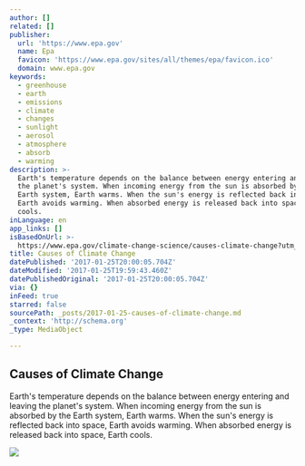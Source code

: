 ```yaml
---
author: []
related: []
publisher:
  url: 'https://www.epa.gov'
  name: Epa
  favicon: 'https://www.epa.gov/sites/all/themes/epa/favicon.ico'
  domain: www.epa.gov
keywords:
  - greenhouse
  - earth
  - emissions
  - climate
  - changes
  - sunlight
  - aerosol
  - atmosphere
  - absorb
  - warming
description: >-
  Earth's temperature depends on the balance between energy entering and leaving
  the planet's system. When incoming energy from the sun is absorbed by the
  Earth system, Earth warms. When the sun's energy is reflected back into space,
  Earth avoids warming. When absorbed energy is released back into space, Earth
  cools.
inLanguage: en
app_links: []
isBasedOnUrl: >-
  https://www.epa.gov/climate-change-science/causes-climate-change?utm_content=bufferaa3bb&utm_medium=social&utm_source=twitter.com&utm_campaign=buffer#ref2
title: Causes of Climate Change
datePublished: '2017-01-25T20:00:05.704Z'
dateModified: '2017-01-25T19:59:43.460Z'
datePublishedOriginal: '2017-01-25T20:00:05.704Z'
via: {}
inFeed: true
starred: false
sourcePath: _posts/2017-01-25-causes-of-climate-change.md
_context: 'http://schema.org'
_type: MediaObject

---
```

<article style=""><h1>Causes of Climate Change</h1><p>Earth's temperature depends on the balance between energy entering and leaving the planet's system. When incoming energy from the sun is absorbed by the Earth system, Earth warms. When the sun's energy is reflected back into space, Earth avoids warming. When absorbed energy is released back into space, Earth cools.</p><img src="https://www.epa.gov/sites/production/files/styles/medium/public/2016-07/co2temp800kyrs-large.jpg" /></article>